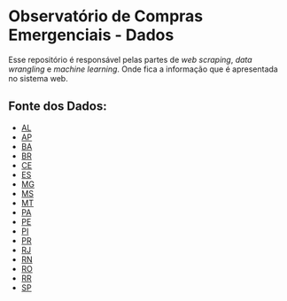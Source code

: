 # Observatório de Compras Emergenciais - Dados

Esse repositório é responsável pelas partes de *web scraping*, *data wrangling*
e *machine learning*. Onde fica a informação que é apresentada no sistema web.

## Fonte dos Dados:

* [AL](http://transparencia.al.gov.br/despesa/despesas-com-covid19/)
* [AP](http://www.transparencia.ap.gov.br/consulta/2/496/despesas/)
* [BA](http://www.saude.ba.gov.br/temasdesaude/coronavirus/contratacoes-covid19/)
* [BR](https://www.comprasgovernamentais.gov.br/index.php/transparencia/60-transparencia/1313-transparencia-dos-dados-de-compras-para-o-covid-19)
* [CE](https://cearatransparente.ce.gov.br/portal-da-transparencia/paginas/coronavirus-despesas)
* [ES](https://coronavirus.es.gov.br/contratos-emergenciais)
* [MG](http://www.transparencia.dadosabertos.mg.gov.br/dataset/contratacoes-coronavirus)
* [MS](http://www.comprascoronavirus.ms.gov.br/)
* [MT](http://www.transparencia.mt.gov.br/-/contratos-covid-19)
* [PA](https://transparenciacovid19.pa.gov.br/covid.json)
* [PE](https://comprasemergenciaiscovid19.saude.pe.gov.br/)
* [PI](https://sistemas.tce.pi.gov.br/contratosweb/mural/?s=covid)
* [PR](http://www.transparencia.pr.gov.br/pte/compras/dispensasInexigibilidade?windowId=adf)
* [RJ](http://painel.saude.rj.gov.br/contratos/transparencia.html)
* [RN](http://transparencia.rn.gov.br/covid)
* [RO](http://www.transparencia.ro.gov.br/Grafico/DespesasCOVID19)
* [RR](http://www.transparencia.rr.gov.br/index.php/roraima-contra-o-coronavirus/consulta-despesas-covid19)
* [SP](https://www.saopaulo.sp.gov.br/coronavirus/transparencia/)
